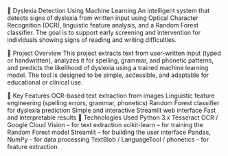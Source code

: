 
🧠 Dyslexia Detection Using Machine Learning
An intelligent system that detects signs of dyslexia from written input using Optical Character Recognition (OCR), linguistic feature analysis, and a Random Forest classifier. The goal is to support early screening and intervention for individuals showing signs of reading and writing difficulties.

📌 Project Overview
This project extracts text from user-written input (typed or handwritten), analyzes it for spelling, grammar, and phonetic patterns, and predicts the likelihood of dyslexia using a trained machine learning model. The tool is designed to be simple, accessible, and adaptable for educational or clinical use.

🎯 Key Features
OCR-based text extraction from images
Linguistic feature engineering (spelling errors, grammar, phonetics)
Random Forest classifier for dyslexia prediction
Simple and interactive Streamlit web interface
Fast and interpretable results
🔧 Technologies Used
Python 3.x
Tesseract OCR / Google Cloud Vision – for text extraction
scikit-learn – for training the Random Forest model
Streamlit – for building the user interface
Pandas, NumPy – for data processing
TextBlob / LanguageTool / phonetics – for feature extraction

